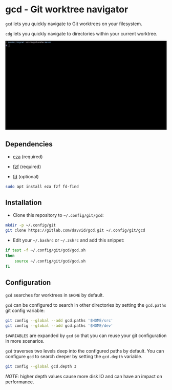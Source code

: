 # gcd - Git worktree navigator

`gcd` lets you quickly navigate to Git worktrees on your filesystem.

`cdg` lets you quickly navigate to directories within your current worktree.

![Preview](gcd.gif)

## Dependencies

* [eza](https://github.com/eza-community/eza) (required)

* [fzf](https://github.com/junegunn/fzf) (required)

* [fd](https://github.com/sharkdp/fd) (optional)

```bash
sudo apt install eza fzf fd-find
```

## Installation

* Clone this repository to `~/.config/git/gcd`:

```bash
mkdir -p ~/.config/git
git clone https://gitlab.com/davvid/gcd.git ~/.config/git/gcd
```

* Edit your `~/.bashrc` or `~/.zshrc` and add this snippet:

```bash
if test -f ~/.config/git/gcd/gcd.sh
then
    source ~/.config/git/gcd/gcd.sh
fi
```

## Configuration

`gcd` searches for worktrees in `$HOME` by default.

`gcd` can be configured to search in other directories by setting the
`gcd.paths` git config variable:

```bash
git config --global --add gcd.paths '$HOME/src'
git config --global --add gcd.paths '$HOME/dev'
```

`$VARIABLES` are expanded by `gcd` so that you can reuse your git configuration
in more scenarios.

`gcd` traverses two levels deep into the configured paths by default.
You can configure `gcd` to search deeper by setting the `gcd.depth` variable.

```bash
git config --global gcd.depth 3
```

*NOTE*: higher depth values cause more disk IO and can have an impact on performance.
